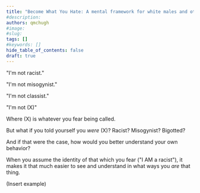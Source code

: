 ```yaml
---
title: "Become What You Hate: A mental framework for white males and other privileged individuals"
#description: 
authors: qmchugh
#image: 
#slug: 
tags: []
#keywords: []
hide_table_of_contents: false
draft: true
---
```


"I'm not racist."

"I'm not misogynist."

"I'm not classist."

"I'm not (X)"

Where (X) is whatever you fear being called.

But what if you told yourself you _were_ (X)? Racist? Misogynist? Bigotted?

And if that were the case, how would you better understand your own behavior?

When you assume the identity of that which you fear ("I AM a racist"), it makes it that much easier to see and understand in what ways you _are_ that thing.

(Insert example)
